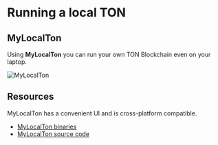 # Running a local TON

## MyLocalTon

Using **MyLocalTon** you can run your own TON Blockchain even on your laptop.

![MyLocalTon](/../../img/mylocalton.jpeg)

## Resources

MyLocalTon has a convenient UI and is cross-platform compatible.

* [MyLocalTon binaries](https://github.com/neodiX42/MyLocalTon/releases)
* [MyLocalTon source code](https://github.com/neodiX42/MyLocalTon)